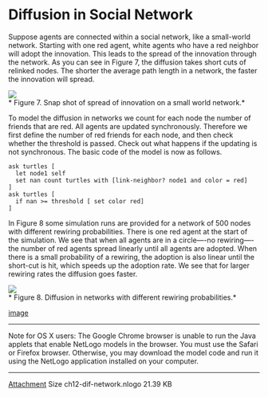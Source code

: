 # Diffusion in Social Network
Suppose agents are connected within a social network, like a small-world network. Starting with one red agent, white agents who have a red neighbor will adopt the innovation. This leads to the spread of the innovation through the network. As you can see in Figure 7, the diffusion takes short cuts of relinked nodes. The shorter the average path length in a network, the faster the innovation will spread.

![](https://raw.githubusercontent.com/comses/intro-to-abm/master/assets/images/Ch_12_Fig_7.png)<br>*
Figure 7. Snap shot of spread of innovation on a small world network.*

To model the diffusion in networks we count for each node the number of friends that are red. All agents are updated synchronously. Therefore we first define the number of red friends for each node, and then check whether the threshold is passed. Check out what happens if the updating is not synchronous. The basic code of the model is now as follows.
```
ask turtles [
  let node1 self
  set nan count turtles with [link-neighbor? node1 and color = red]
]
ask turtles [
  if nan >= threshold [ set color red]
]
```
In Figure 8 some simulation runs are provided for a network of 500 nodes with different rewiring probabilities. There is one red agent at the start of the simulation. We see that when all agents are in a circle—-no rewiring—-the number of red agents spread linearly until all agents are adopted. When there is a small probability of a rewiring, the adoption is also linear until the short-cut is hit, which speeds up the adoption rate. We see that for larger rewiring rates the diffusion goes faster.

![](https://raw.githubusercontent.com/comses/intro-to-abm/master/assets/images/Ch_12_Fig_8.png)<br>*
Figure 8. Diffusion in networks with different rewiring probabilities.*

[image](https://www.openabm.org/book/33102/124-diffusion-social-network)
___
Note for OS X users: The Google Chrome browser is unable to run the Java applets that enable NetLogo models in the browser. You must use the Safari or Firefox browser. Otherwise, you may download the model code and run it using the NetLogo application installed on your computer.
___
[Attachment](https://www.openabm.org/files/books/3443/ch12-dif-network.nlogo)	Size
 ch12-dif-network.nlogo	21.39 KB

